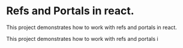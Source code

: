 # Refs and Portals in react.

This project demonstrates how to work with refs and portals in react.

This project demonstrates how to work with refs and portals i
